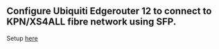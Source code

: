 ## Configure Ubiquiti Edgerouter 12 to connect to KPN/XS4ALL fibre network using SFP.

Setup [here](blob/main/edgerouter12.md)
